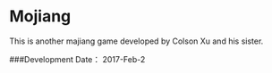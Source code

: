 # Mojiang
This is another majiang game developed by Colson Xu and his sister.

###Development Date：
  2017-Feb-2

